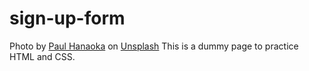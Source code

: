 # sign-up-form

Photo by <a href="https://unsplash.com/@plhnk?utm_source=unsplash&utm_medium=referral&utm_content=creditCopyText">Paul Hanaoka</a> on <a href="https://unsplash.com/photos/XypC0Hi4vhs?utm_source=unsplash&utm_medium=referral&utm_content=creditCopyText">Unsplash</a>
This is a dummy page to practice HTML and CSS.
  